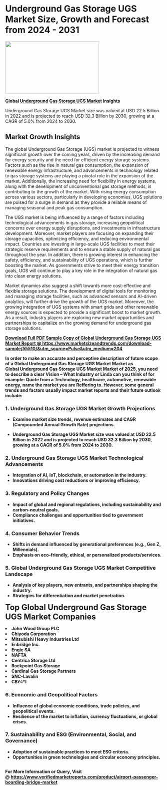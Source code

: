 <H1>Underground Gas Storage UGS Market Size, Growth and Forecast from 2024 - 2031</H1><img class="aligncenter size-medium wp-image-584254" src="https://thirdeyenews.in/wp-content/uploads/2024/09/Global-Market-Research-300x168.jpeg" alt="" width="300" height="168" /><p><strong>Global&nbsp;<a href="https://www.marketsizeandtrends.com/download-sample/55510/&amp;utm_source=Pulse&amp;utm_medium=204">Underground Gas Storage UGS Market</a> Insights</strong></p><p>Underground Gas Storage UGS Market size was valued at USD 22.5 Billion in 2022 and is projected to reach USD 32.3 Billion by 2030, growing at a CAGR of 5.0% from 2024 to 2030.</p><p><!DOCTYPE html> <html lang="en"> <head> <meta charset="UTF-8"> <meta name="viewport" content="width=device-width, initial-scale=1.0"> <title>Underground Gas Storage (UGS) Market Growth Insights</title> </head> <body> <h2>Market Growth Insights</h2> <p>The global Underground Gas Storage (UGS) market is projected to witness significant growth over the coming years, driven by the increasing demand for energy security and the need for efficient energy storage systems. Factors such as the rise in natural gas consumption, the expansion of renewable energy infrastructure, and advancements in technology related to gas storage systems are playing a pivotal role in the expansion of the market. Additionally, the increasing need for flexibility in energy systems, along with the development of unconventional gas storage methods, is contributing to the growth of the market. With rising energy consumption across various sectors, particularly in developing economies, UGS solutions are poised for a surge in demand as they provide a reliable means of managing seasonal and peak gas consumption. <strong><a href="#"></a></strong></p> <p>The UGS market is being influenced by a range of factors including technological advancements in gas storage, increasing geopolitical concerns over energy supply disruptions, and investments in infrastructure development. Moreover, market players are focusing on expanding their storage capacities, optimizing efficiency, and reducing environmental impact. Countries are investing in large-scale UGS facilities to meet their strategic reserve requirements and to ensure a stable supply of natural gas throughout the year. In addition, there is growing interest in enhancing the safety, efficiency, and sustainability of UGS operations, which is further boosting the market. As governments strive to meet their energy transition goals, UGS will continue to play a key role in the integration of natural gas into clean energy solutions. <p>Market dynamics also suggest a shift towards more cost-effective and flexible storage solutions. The development of digital tools for monitoring and managing storage facilities, such as advanced sensors and AI-driven analytics, will further drive the growth of the UGS market. Moreover, the growing integration of UGS systems with smart grids and other renewable energy sources is expected to provide a significant boost to market growth. As a result, industry players are exploring new market opportunities and partnerships to capitalize on the growing demand for underground gas storage solutions.</p> <strong><a href="#"></p><p><span class=""><strong>Download Full PDF Sample Copy of Global Underground Gas Storage UGS Market Report</strong> @ <a href="https://www.marketsizeandtrends.com/download-sample/55510/&amp;utm_source=Pulse&amp;utm_medium=204" target="_blank">https://www.marketsizeandtrends.com/download-sample/55510/&amp;utm_source=Pulse&amp;utm_medium=204</a></span></p><p>In order to make an accurate and perceptive description of future scope of a Global&nbsp;Underground Gas Storage UGS Market Market as Global&nbsp;Underground Gas Storage UGS Market Market of 2025, you need to describe a clear Vision &ndash; What Industry or Linda can you think of for example: Quote from a Technology, healthcare, automotive, renewable energy, name the market you are Reffering to. However, some general trends and factors usually impact market reports and their future outlook include:</p><h3>1.&nbsp;<strong>Underground Gas Storage UGS Market Growth Projections</strong></h3><ul><li>Examine market size trends, revenue estimates and CAGR (Compounded Annual Growth Rate) projections.</li><li><p>Underground Gas Storage UGS Market size was valued at USD 22.5 Billion in 2022 and is projected to reach USD 32.3 Billion by 2030, growing at a CAGR of 5.0% from 2024 to 2030.</p></li></ul><h3>2.&nbsp;<strong>Underground Gas Storage UGS Market Technological Advancements</strong></h3><ul><li>Integration of AI, IoT, blockchain, or automation in the industry.</li><li>Innovations driving cost reductions or improving efficiency.</li></ul><h3>3.&nbsp;<strong>Regulatory and Policy Changes</strong></h3><ul><li>Impact of global and regional regulations, including sustainability and carbon-neutral goals.</li><li>Compliance challenges and opportunities tied to government initiatives.</li></ul><h3>4.&nbsp;<strong>Consumer Behavior Trends</strong></h3><ul><li>Shifts in demand influenced by generational preferences (e.g., Gen Z, Millennials).</li><li>Emphasis on eco-friendly, ethical, or personalized products/services.</li></ul><h3>5.&nbsp;<strong>Global Underground Gas Storage UGS Market Competitive Landscape</strong></h3><ul><li>Analysis of key players, new entrants, and partnerships shaping the industry.</li><li>Strategies for differentiation and market penetration.</li></ul><p data-pm-slice="1 1 []"><span style="color: inherit; font-family: inherit; font-size: 25px;">Top Global Underground Gas Storage UGS Market Companies</span></p><div class="" data-test-id=""><p><li>John Wood Group PLC</li><li> Chiyoda Corporation</li><li> Mitsubishi Heavy Industries Ltd</li><li> Enbridge Inc.</li><li> Engie SA</li><li> NAFTA</li><li> Centrica Storage Ltd</li><li> Rockpoint Gas Storage</li><li> Cardinal Gas Storage Partners</li><li> SNC-Lavalin</li><li> CBï¼†I</li></p></div><h3>6.&nbsp;<strong>Economic and Geopolitical Factors</strong></h3><ul><li>Influence of global economic conditions, trade policies, and geopolitical events.</li><li>Resilience of the market to inflation, currency fluctuations, or global crises.</li></ul><h3>7.&nbsp;<strong>Sustainability and ESG (Environmental, Social, and Governance)</strong></h3><ul><li>Adoption of sustainable practices to meet ESG criteria.</li><li>Opportunities in green technologies and circular economy principles.</li></ul><h2><strong style="font-size: 14px;">For More Information or Query, Visit @&nbsp;</strong><a style="background-color: #ffffff; font-size: 14px;" href="https://www.marketsizeandtrends.com/report/underground-gas-storage-ugs-market/" target="_blank">https://www.verifiedmarketreports.com/product/airport-passenger-boarding-bridge-market</a></h2>
